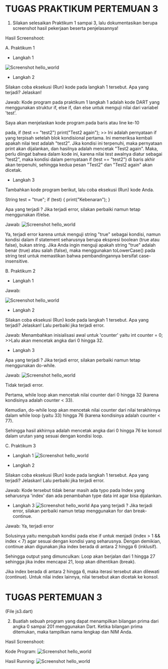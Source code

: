 # TUGAS PRAKTIKUM PERTEMUAN 3

1. Silakan selesaikan Praktikum 1 sampai 3, lalu dokumentasikan berupa screenshot hasil pekerjaan beserta penjelasannya!



Hasil Screenshoot:

A.  Praktikum 1 

- Langkah 1

![Screenshot hello_world](docs/prak1_1.png)

- Langkah 2

Silakan coba eksekusi (Run) kode pada langkah 1 tersebut. Apa yang terjadi? Jelaskan!

Jawab: Kode program pada praktikum 1 langkah 1 adalah kode DART yang menggunakan struktur if, else if, dan else untuk menguji nilai dari variabel 'test'. 

Saya akan menjelaskan kode program pada baris atau line ke-10

pada, if (test == "test2") print("Test2 again"); >> Ini adalah pernyataan if yang terpisah setelah blok kondisional pertama. Ini memeriksa kembali apakah nilai test adalah "test2". Jika kondisi ini terpenuhi, maka pernyataan print akan dijalankan, dan hasilnya adalah mencetak "Test2 again". Maka, perlu diingat bahwa dalam kode ini, karena nilai test awalnya diatur sebagai "test2", maka kondisi dalam pernyataan if (test == "test2") di baris akhir akan terpenuhi, sehingga kedua pesan "Test2" dan "Test2 again" akan dicetak.

- Langkah 3

Tambahkan kode program berikut, lalu coba eksekusi (Run) kode Anda.

String test = "true";
if (test) {
   print("Kebenaran");
}

Apa yang terjadi ? Jika terjadi error, silakan perbaiki namun tetap menggunakan if/else.

Jawab:
![Screenshot hello_world](docs/prak1_1.png)

Ya, terjadi error karena untuk menguji string "true" sebagai kondisi, namun kondisi dalam if statement seharusnya berupa ekspresi boolean (true atau false), bukan string. Jika Anda ingin menguji apakah string "true" adalah benar (true) atau salah (false), maka menggunakan toLowerCase() pada string test untuk memastikan bahwa pembandingannya bersifat case-insensitive.

B. Praktikum 2

- Langkah 1

Jawab:

![Screenshot hello_world](docs/prak2_1.png)

- Langkah 2

Silakan coba eksekusi (Run) kode pada langkah 1 tersebut. Apa yang terjadi? Jelaskan! Lalu perbaiki jika terjadi error.

Jawab: Menambahkan inisialisasi awal untuk 'counter' yaitu int counter = 0; >>Lalu akan mencetak angka dari 0 hingga 32.

- Langkah 3

Apa yang terjadi ? Jika terjadi error, silakan perbaiki namun tetap menggunakan do-while.

Jawab: 
![Screenshot hello_world](docs/prak2_3.png)

Tidak terjadi error.

Pertama, while loop akan mencetak nilai counter dari 0 hingga 32 (karena kondisinya adalah counter < 33).

Kemudian, do-while loop akan mencetak nilai counter dari nilai terakhirnya dalam while loop (yaitu 33) hingga 76 (karena kondisinya adalah counter < 77).

Sehingga hasil akhirnya adalah mencetak angka dari 0 hingga 76 ke konsol dalam urutan yang sesuai dengan kondisi loop.

C. Praktikum 3

- Langkah 1
![Screenshot hello_world](docs/prak3_1.png) 

- Langkah 2

Silakan coba eksekusi (Run) kode pada langkah 1 tersebut. Apa yang terjadi? Jelaskan! Lalu perbaiki jika terjadi error.

Jawab: Kode tersebut tidak benar masih ada typo pada Index yang seharusnya 'index' dan ada penambahan type data int agar bisa dijalankan.

- Langkah 3
![Screenshot hello_world](docs/prak3_3.png)
Apa yang terjadi ? Jika terjadi error, silakan perbaiki namun tetap menggunakan for dan break-continue.

Jawab: Ya, terjadi error

Solusinya yaitu mengubah kondisi pada else if untuk menjadi (index > 1 && index < 7) agar sesuai dengan kondisi yang seharusnya. Dengan demikian, continue akan digunakan jika index berada di antara 2 hingga 6 (inklusif).

Sehingga output yang dimunculkan:
Loop akan berjalan dari 1 hingga 27 sehingga jika index mencapai 21, loop akan dihentikan (break).

Jika index berada di antara 2 hingga 6, maka iterasi tersebut akan dilewati (continue).
Untuk nilai index lainnya, nilai tersebut akan dicetak ke konsol.

# TUGAS PERTEMUAN 3
(File js3.dart)


2. Buatlah sebuah program yang dapat menampilkan bilangan prima dari angka 0 sampai 201 menggunakan Dart. Ketika bilangan prima ditemukan, maka tampilkan nama lengkap dan NIM Anda.

Hasil Screenshoot:

Kode Program:
![Screenshot hello_world](docs/code_tugas.png)


Hasil Running:
![Screenshot hello_world](docs/running_tugas.png)
